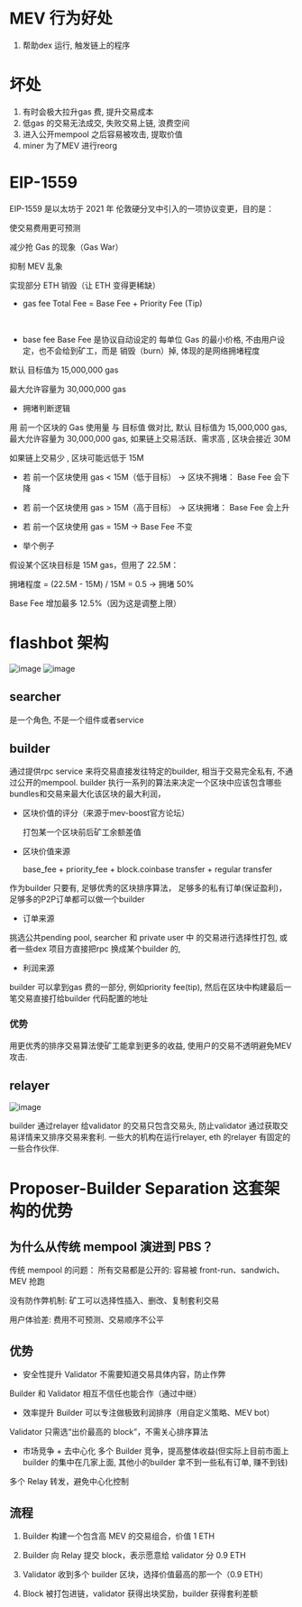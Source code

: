 # MEV 行为好处
1. 帮助dex 运行, 触发链上的程序

# 坏处
1. 有时会极大拉升gas 费, 提升交易成本
2. 低gas 的交易无法成交, 失败交易上链, 浪费空间
3. 进入公开mempool 之后容易被攻击, 提取价值
4. miner 为了MEV 进行reorg

# EIP-1559
EIP-1559 是以太坊于 2021 年 伦敦硬分叉中引入的一项协议变更，目的是：

使交易费用更可预测

减少抢 Gas 的现象（Gas War）

抑制 MEV 乱象

实现部分 ETH 销毁（让 ETH 变得更稀缺）
* gas fee
Total Fee = Base Fee + Priority Fee (Tip)
</br>

* base fee
Base Fee 是协议自动设定的 每单位 Gas 的最小价格, 不由用户设定，也不会给到矿工，而是 销毁（burn）掉, 体现的是网络拥堵程度

默认 目标值为 15,000,000 gas

最大允许容量为 30,000,000 gas

* 拥堵判断逻辑
  
用 前一个区块的 Gas 使用量 与 目标值 做对比, 默认 目标值为 15,000,000 gas, 最大允许容量为 30,000,000 gas, 如果链上交易活跃、需求高 , 区块会接近 30M

如果链上交易少 , 区块可能远低于 15M
</br>
- 若 前一个区块使用 gas < 15M（低于目标） → 区块不拥堵：
Base Fee 会下降

- 若 前一个区块使用 gas > 15M（高于目标） → 区块拥堵：
Base Fee 会上升

- 若 前一个区块使用 gas = 15M → Base Fee 不变

* 举个例子

假设某个区块目标是 15M gas，但用了 22.5M：

拥堵程度 = (22.5M - 15M) / 15M = 0.5 → 拥堵 50%

Base Fee 增加最多 12.5%（因为这是调整上限）
# flashbot 架构
![image](https://github.com/user-attachments/assets/5c789960-3741-494b-87cb-975b50bc8c6a)
![image](https://github.com/user-attachments/assets/9c8a5cc0-bec4-4546-a784-ad35f4d0d4ff)

## searcher
是一个角色, 不是一个组件或者service
## builder
通过提供rpc service 来将交易直接发往特定的builder, 相当于交易完全私有, 不通过公开的mempool.
builder 执行一系列的算法来决定一个区块中应该包含哪些bundles和交易来最大化该区块的最大利润，


* 区块价值的评分（来源于mev-boost官方论坛）

  打包某一个区块前后矿工余额差值

* 区块价值来源

  base_fee + priority_fee + block.coinbase transfer + regular transfer

作为builder 只要有, 足够优秀的区块排序算法， 足够多的私有订单(保证盈利)， 足够多的P2P订单都可以做一个builder

* 订单来源

挑选公共pending pool,  searcher 和 private user 中 的交易进行选择性打包, 或者一些dex 项目方直接把rpc 换成某个builder 的, 

* 利润来源

builder 可以拿到gas 费的一部分, 例如priority fee(tip), 然后在区块中构建最后一笔交易直接打给builder 代码配置的地址
### 优势
用更优秀的排序交易算法使矿工能拿到更多的收益, 使用户的交易不透明避免MEV 攻击.

## relayer 
![image](https://github.com/user-attachments/assets/f6b6cdce-13e6-4c09-9990-cb0fd6b055c5)

builder 通过relayer 给validator 的交易只包含交易头, 防止validator 通过获取交易详情来又排序交易来套利. 
一些大的机构在运行relayer, eth 的relayer 有固定的一些合作伙伴.  

# Proposer-Builder Separation 这套架构的优势
## 为什么从传统 mempool 演进到 PBS？
传统 mempool 的问题：
所有交易都是公开的: 容易被 front-run、sandwich、MEV 抢跑

没有防作弊机制: 矿工可以选择性插入、删改、复制套利交易

用户体验差: 费用不可预测、交易顺序不公平

## 优势
* 安全性提升
Validator 不需要知道交易具体内容，防止作弊

Builder 和 Validator 相互不信任也能合作（通过中继）

* 效率提升
Builder 可以专注做极致利润排序（用自定义策略、MEV bot）

Validator 只需选“出价最高的 block”，不需关心排序算法

* 市场竞争 + 去中心化
多个 Builder 竞争，提高整体收益(但实际上目前市面上builder 的集中在几家上面, 其他小的builder 拿不到一些私有订单, 赚不到钱)

多个 Relay 转发，避免中心化控制

## 流程
1. Builder 构建一个包含高 MEV 的交易组合，价值 1 ETH

2. Builder 向 Relay 提交 block，表示愿意给 validator 分 0.9 ETH

3. Validator 收到多个 builder 区块，选择价值最高的那一个（0.9 ETH）

4. Block 被打包进链，validator 获得出块奖励，builder 获得套利差额
